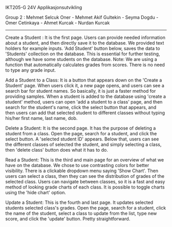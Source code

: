 IKT205-G 24V Applikasjonsutvikling

Group 2 :
Mehmet Selcuk Oner - Mehmet Akif Gultekin - Seyma Dogdu - Omer Cetinkaya - Ahmet Kurcak - Nurdan Kurcak

--------------------------------------------------------------------------------------------------------------------------------------------------------

Create a Student :
It is the first page. Users can provide needed information about a student, and then directly save it to the database. We provided text holders for example inputs. 'Add Student' button below, saves the data to 'Students' collection on the database. This is essential for further testing, although we have some students on the database.
Note: We are using a function that automatically calculates grades from scores. There is no need to type any grade input.

Add a Student to a Class:
It is a button that appears down on the 'Create a Student' page. When users click it, a new page opens, and users can see a search bar for student names. So basically, it is just a faster method for providing samples. When a student is added to the database using 'create a student' method, users can open 'add a student to a class' page, and then search for the student's name, click the select button that appears, and then users can add that selected student to different classes without typing his/her first name, last name, dob.

Delete a Student:
It is the second page. It has the purpose of deleting a student from a class. Open the page, search for a student, and click the select button. A 'selected student ID' appears. Below that, users can see the different classes of selected the student, and simply selecting a class, then 'delete class' button does what it has to do.

Read a Student:
This is the third and main page for an overview of what we have on the database. We chose to use contrasting colors for better visibility. There is a clickable dropdown menu saying 'Show Chart'. Then users can select a class, then they can see the distribution of grades of the selected class. Users can navigate between classes, so it is a fast and easy method of looking grade charts of each class. It is possible to toggle charts using the 'hide chart' option.

Update a Student:
This is the fourth and last page. It updates selected students selected class's grades. Open the page, search for a student, click the name of the student, select a class to update from the list, type new score, and click the 'update' button. Pretty straightforward.
